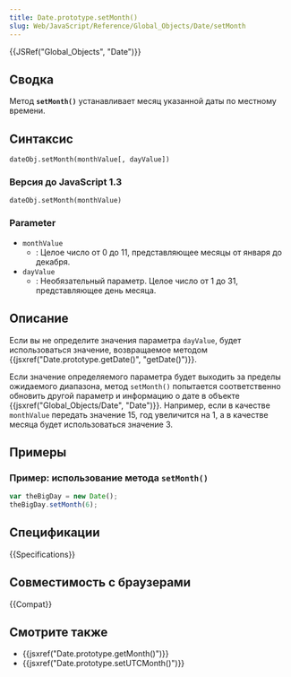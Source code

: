 ```yaml
---
title: Date.prototype.setMonth()
slug: Web/JavaScript/Reference/Global_Objects/Date/setMonth
---
```


{{JSRef("Global_Objects", "Date")}}

## Сводка

Метод **`setMonth()`** устанавливает месяц указанной даты по местному времени.

## Синтаксис

```
dateObj.setMonth(monthValue[, dayValue])
```

### Версия до JavaScript 1.3

```
dateObj.setMonth(monthValue)
```

### Parameter

- `monthValue`
  - : Целое число от 0 до 11, представляющее месяцы от января до декабря.
- `dayValue`
  - : Необязательный параметр. Целое число от 1 до 31, представляющее день месяца.

## Описание

Если вы не определите значения параметра `dayValue`, будет использоваться значение, возвращаемое методом {{jsxref("Date.prototype.getDate()", "getDate()")}}.

Если значение определяемого параметра будет выходить за пределы ожидаемого диапазона, метод `setMonth()` попытается соответственно обновить другой параметр и информацию о дате в объекте {{jsxref("Global_Objects/Date", "Date")}}. Например, если в качестве `monthValue` передать значение 15, год увеличится на 1, а в качестве месяца будет использоваться значение 3.

## Примеры

### Пример: использование метода `setMonth()`

```js
var theBigDay = new Date();
theBigDay.setMonth(6);
```

## Спецификации

{{Specifications}}

## Совместимость с браузерами

{{Compat}}

## Смотрите также

- {{jsxref("Date.prototype.getMonth()")}}
- {{jsxref("Date.prototype.setUTCMonth()")}}
